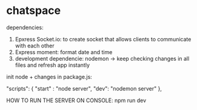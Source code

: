 # chatspace

dependencies:
1. Epxress Socket.io: to create socket that allows clients to communicate with each other 
2. Express moment: format date and time
3. development dependencie: nodemon -> keep checking changes in all files and refresh app instantly

init node + changes in package.js: 

"scripts": {
    "start" : "node server",
    "dev": "nodemon server"
  },
  
  HOW TO RUN THE SERVER ON CONSOLE: npm run dev
  
